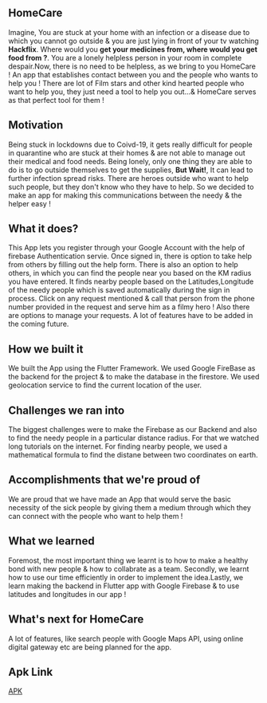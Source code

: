 ## HomeCare
Imagine, You are stuck at your home with an infection or a disease due to which you cannot go outside & you are just lying in front of your tv watching **Hackflix**. Where would you **get your medicines from, where would you get food from ?**. You are a lonely helpless person in your room in complete despair.Now, there is no need to be helpless, as we bring to you HomeCare ! An app that establishes contact between you and the people who wants to help you ! There are lot of Film stars and other kind hearted people who want to help you, they just need a tool to help you out...& HomeCare serves as that perfect tool for them !

## Motivation
Being stuck in lockdowns due to Coivd-19, it gets really difficult for people in quarantine who are stuck at their homes & are not able to manage out their medical and food needs. Being lonely, only one thing they are able to do is to go outside themselves to get the supplies, **But Wait!**, It can lead to further infection spread risks. There are heroes outside who want to help such people, but they don't know who they have to help. So we decided to make an app for making this communications between the needy & the helper easy !

## What it does?
This App lets you register through your Google Account with the help of firebase Authentication servie. Once signed in, there is option to take help from others by filling out the help form. There is also an option to help others, in which you can find the people near you based on the KM radius you have entered. It finds nearby people based on the Latitudes,Longitude of the needy people which is saved automatically during the sign in process. Click on any request mentioned & call that person from the phone number provided in the request and serve him as a filmy hero ! Also there are options to manage your requests. A lot of features have to be added in the coming future.

## How we built it
We built the App using the Flutter Framework. We used Google FireBase as the backend for the project & to make the database in the firestore. We used geolocation service to find the current location of the user.

## Challenges we ran into
The biggest challenges were to make the Firebase as our Backend and also to find the needy people in a particular distance radius. For that we watched long tutorials on the internet. For finding nearby people, we used a mathematical formula to find the distane between two coordinates on earth.

## Accomplishments that we're proud of
We are proud that we have made an App that would serve the basic necessity of the sick people by giving them a medium through which they can connect with the people who want to help them ! 
## What we learned
Foremost, the most important thing we learnt is to how to make a healthy bond with new people & how to collabrate as a team. Secondly, we learnt how to use our time efficiently in order to implement the idea.Lastly, we learn making the backend in Flutter app with Google Firebase & to use latitudes and longitudes in our app !

## What's next for HomeCare
A lot of features, like search people with Google Maps API, using online digital gateway etc are being planned for the app.

## Apk Link
[APK](https://drive.google.com/file/d/1zCNc_y9MT8dA8SmdDjoV-009x_V5dvzE/view?usp=sharing)

